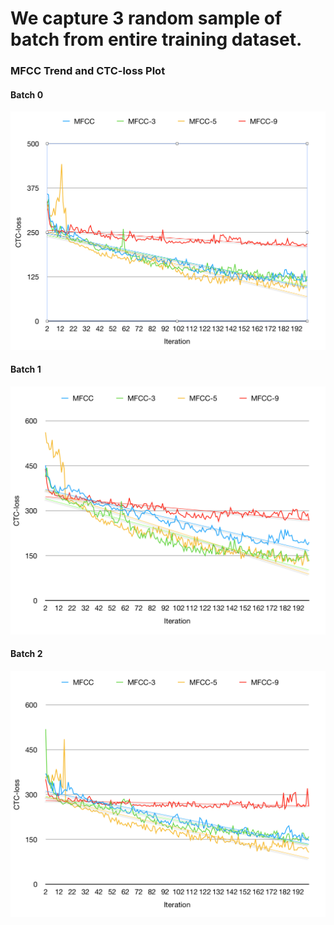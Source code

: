 # We capture 3 random sample of batch from entire training dataset.

### MFCC Trend and CTC-loss Plot
#### Batch 0
![alt text](https://github.com/davidcast95/be-my-ear/blob/master/changelogs/fourth%20gen/result/Log-12-09-2017/supporting%20images/Screen%20Shot%202017-09-12%20at%2012.42.29%20PM.png?raw=true "Batch-0")
#### Batch 1
![alt text](https://github.com/davidcast95/be-my-ear/blob/master/changelogs/fourth%20gen/result/Log-12-09-2017/supporting%20images/Screen%20Shot%202017-09-12%20at%2012.42.49%20PM.png?raw=true "Batch-1")
#### Batch 2
![alt text](https://github.com/davidcast95/be-my-ear/blob/master/changelogs/fourth%20gen/result/Log-12-09-2017/supporting%20images/Screen%20Shot%202017-09-12%20at%2012.43.06%20PM.png?raw=true "Batch-2")


